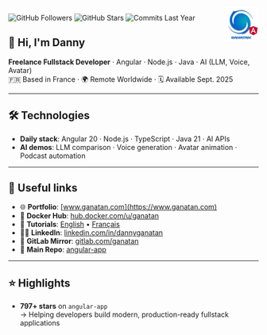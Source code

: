<img src="./ui/ganatan-about-github.png" align="right" width="70" height="70" alt="logo ganatan">

![GitHub Followers](https://img.shields.io/badge/Followers-437-blue?style=flat-square&logo=github)
![GitHub Stars](https://img.shields.io/badge/★%20Stars-1.5k-blue?style=flat-square&logo=github)
![Commits Last Year](https://img.shields.io/badge/Commits-1522-blue?style=flat-square&logo=git)

## 👋 Hi, I'm Danny

**Freelance Fullstack Developer** · Angular · Node.js · Java · AI (LLM, Voice, Avatar)  
🇫🇷 Based in France · 🌍 Remote Worldwide · 🗓️ Available Sept. 2025

---

## 🛠️ Technologies

- **Daily stack**: Angular 20 · Node.js · TypeScript · Java 21 · AI APIs
- **AI demos**: LLM comparison · Voice generation · Avatar animation · Podcast automation

---

## 🔗 Useful links

- 🌐 **Portfolio**: [www.ganatan.com](https://www.ganatan.com)
- 🐳 **Docker Hub**: [hub.docker.com/u/ganatan](https://hub.docker.com/u/ganatan)
- 📘 **Tutorials**: [English](https://www.ganatan.com/en/tutorials) • [Français](https://www.ganatan.com/tutorials)
- 🧑‍💼 **LinkedIn**: [linkedin.com/in/dannyganatan](https://www.linkedin.com/in/dannyganatan)
- 🦊 **GitLab Mirror**: [gitlab.com/ganatan](https://gitlab.com/ganatan)
- 🐙 **Main Repo**: [angular-app](https://github.com/ganatan/angular-app)

---

## ⭐ Highlights

- **797+ stars** on `angular-app`  
  → Helping developers build modern, production-ready fullstack applications
